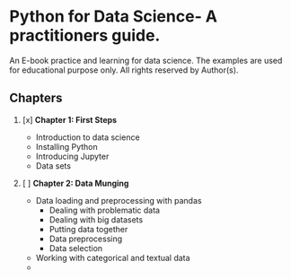 # Python for Data Science- A practitioners guide.

An E-book practice and learning for data science. The examples are used for educational purpose only. All rights reserved by Author(s).

## Chapters
1. [x]  **Chapter 1: First Steps**
    - Introduction to data science
    - Installing Python
     - Introducing Jupyter
     - Data sets
    
2. [ ] **Chapter 2: Data Munging**
    - Data loading and preprocessing with pandas
      - Dealing with problematic data 
      - Dealing with big datasets
      - Putting data together
      - Data preprocessing
      - Data selection
    - Working with categorical and textual data
    - 